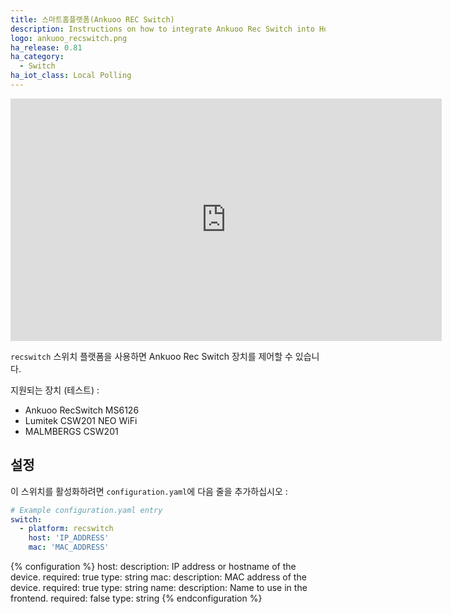 ```yaml
---
title: 스마트홈플랫폼(Ankuoo REC Switch)
description: Instructions on how to integrate Ankuoo Rec Switch into Home Assistant.
logo: ankuoo_recswitch.png
ha_release: 0.81
ha_category:
  - Switch
ha_iot_class: Local Polling
---
```


<div class='videoWrapper'>
<iframe width="690" height="388" src="https://www.youtube.com/embed/kgf8a2oFrHk" frameborder="0" allow="accelerometer; autoplay; encrypted-media; gyroscope; picture-in-picture" allowfullscreen></iframe>
</div>

`recswitch` 스위치 플랫폼을 사용하면 Ankuoo Rec Switch 장치를 제어할 수 있습니다.

지원되는 장치 (테스트) :

- Ankuoo RecSwitch MS6126
- Lumitek CSW201 NEO WiFi
- MALMBERGS CSW201

## 설정

이 스위치를 활성화하려면 `configuration.yaml`에 다음 줄을 추가하십시오 :

```yaml
# Example configuration.yaml entry
switch:
  - platform: recswitch
    host: 'IP_ADDRESS'
    mac: 'MAC_ADDRESS'
```

{% configuration %}
host:
  description: IP address or hostname of the device.
  required: true
  type: string
mac:
  description: MAC address of the device.
  required: true
  type: string
name:
  description: Name to use in the frontend.
  required: false
  type: string
{% endconfiguration %}
